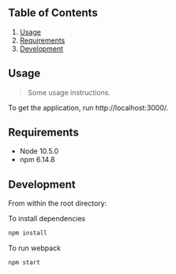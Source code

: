 ## Table of Contents

1. [Usage](#Usage)
2. [Requirements](#requirements)
3. [Development](#development)

## Usage

> Some usage instructions.

To get the application, run http://localhost:3000/.

## Requirements

- Node 10.5.0
- npm 6.14.8

## Development

From within the root directory:

To install dependencies

```sh
npm install
```

To run webpack

```sh
npm start
```
